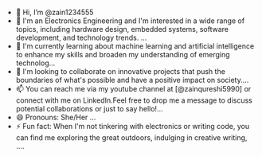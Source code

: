 - 👋 Hi, I’m @zain1234555
- 👀 I'm an Electronics Engineering and I'm interested in a wide range of topics, including hardware design, embedded systems, software development, and technology trends. ...
- 🌱 I'm currently learning about machine learning and artificial intelligence to enhance my skills and broaden my understanding of emerging technolog...
- 💞️ I'm looking to collaborate on innovative projects that push the boundaries of what's possible and have a positive impact on society....
-  📫 You can reach me via my youtube channel at [@zainqureshi5990] or connect with me on LinkedIn.Feel free to drop me a message to discuss potential collaborations or just to say hello!...
- 😄 Pronouns: She/Her ...
- ⚡ Fun fact: When I'm not tinkering with electronics or writing code, you can find me exploring the great outdoors, indulging in creative writing, ....

<!---
zain1234555/zain1234555 is a ✨ special ✨ repository because its `README.md` (this file) appears on your GitHub profile.
You can click the Preview link to take a look at your changes.
--->
